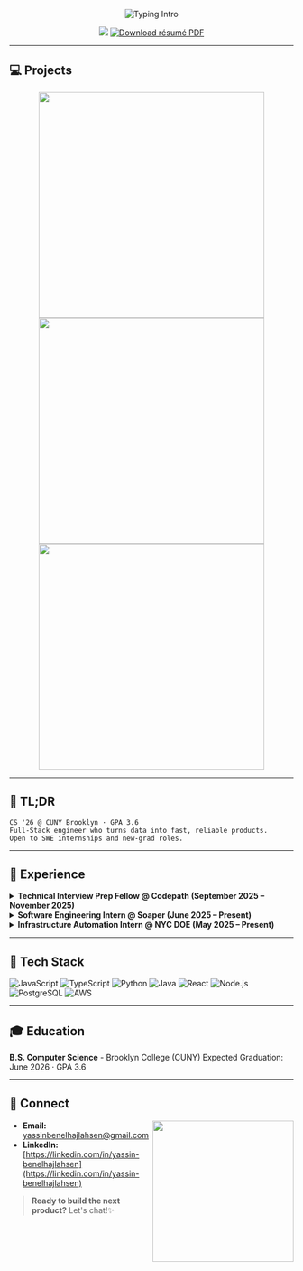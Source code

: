 <!-- Banner & Intro -->

<p align="center">
  <img src="https://readme-typing-svg.herokuapp.com?duration=2000&pause=1500&center=true&size=28&lines=Hi%2C+I'm+Yassin+%F0%9F%91%8B;Full-Stack+SWE+%7C+CS+’26;" alt="Typing Intro"/>
</p>

<p align="center">
  <a href="https://linkedin.com/in/yassin-benelhajlahsen"><img src="https://img.shields.io/badge/LinkedIn-0077B5?style=for-the-badge&logo=linkedin&logoColor=white"/></a>

<a href="https://raw.githubusercontent.com/yassinbenelhajlahsen/yassinbenelhajlahsen/main/Yassin_Benelhajlahsen_SWE_Resume.pdf" download target="_blank">
  <img src="https://img.shields.io/badge/Resume-PDF-0077B5?style=for-the-badge&logo=adobeacrobatreader&logoColor=white" alt="Download résumé PDF"/>
</a></a>
</p>

---

## 💻 Projects
<p align="center" style="margin:0;">
  <a href="https://github.com/yassinbenelhajlahsen/Scorva">
    <img src="https://github-readme-stats.vercel.app/api/pin/?username=yassinbenelhajlahsen&repo=Scorva&theme=github_dark&border_radius=12&v=4" width="400" />
  </a>
  <a href="https://github.com/yassinbenelhajlahsen/Sirat">
    <img src="https://github-readme-stats.vercel.app/api/pin/?username=yassinbenelhajlahsen&repo=Sirat&theme=github_dark&border_radius=12&v=1" width="400" />
  </a><a href="https://github.com/yassinbenelhajlahsen/StatTracker">
    <img src="https://github-readme-stats.vercel.app/api/pin/?username=yassinbenelhajlahsen&repo=StatTracker&theme=github_dark&border_radius=12&v=4" width="400" />
  </a>
</p>


---

## 📜 TL;DR

```text
CS '26 @ CUNY Brooklyn · GPA 3.6
Full‑Stack engineer who turns data into fast, reliable products.
Open to SWE internships and new‑grad roles.
```

---

## 💼 Experience
</details> <details><summary><strong>Technical Interview Prep Fellow @ Codepath (September 2025 – November 2025)</strong></summary>

* Selected for CodePath’s TIP 102, a competitive 10-week program focused on intermediate technical interview preparation. 

* Curriculum includes data structures, algorithms, dynamic programming, and problem-solving using Python.

</details> <details><summary><strong>Software Engineering Intern @ Soaper (June 2025 – Present)</strong></summary>

* Engineered scalable features with React, FastAPI, and PostgreSQL, reducing frontend latency by 25%

* Tuned API responses and minimized re-renders to improve user experience

* Supported cloud deployments on AWS and Azure to enhance system stability

</details> <details> <summary><strong>Infrastructure Automation Intern @ NYC DOE (May 2025 – Present)</strong></summary>

* Automated server and image deployment across 50+ NYC school sites using PowerShell

* Resolved 95% of support tickets on first attempt through precise diagnostics and scripting

* Performed in-person audits and configured hardware/software in coordination with borough-wide teams

</details>
</details>
</details>

---

## 🧰 Tech Stack

![JavaScript](https://img.shields.io/badge/-JavaScript-F7DF1E?logo=javascript\&logoColor=black\&style=flat)
![TypeScript](https://img.shields.io/badge/-TypeScript-3178C6?logo=typescript\&logoColor=white\&style=flat)
![Python](https://img.shields.io/badge/-Python-3776AB?logo=python\&logoColor=white\&style=flat)
![Java](https://img.shields.io/badge/-Java-007396?logo=java\&logoColor=white\&style=flat)
![React](https://img.shields.io/badge/-React-20232A?logo=react\&logoColor=61DAFB\&style=flat)
![Node.js](https://img.shields.io/badge/-Node.js-339933?logo=node.js\&logoColor=white\&style=flat)
![PostgreSQL](https://img.shields.io/badge/-PostgreSQL-4169E1?logo=postgresql\&logoColor=white\&style=flat)
![AWS](https://img.shields.io/badge/-AWS-232F3E?logo=amazon-aws\&logoColor=white\&style=flat)

---

## 🎓 Education

**B.S. Computer Science** - Brooklyn College (CUNY)
Expected Graduation: June 2026 · GPA 3.6

---

## 🤝 Connect

<img align="right" src="https://raw.githubusercontent.com/yassinbenelhajlahsen/yassinbenelhajlahsen/main/assets/coding.gif" width="250"/>

* **Email:** [yassinbenelhajlahsen@gmail.com](mailto:yassinbenelhajlahsen@gmail.com)
* **LinkedIn:** [https://linkedin.com/in/yassin-benelhajlahsen](https://linkedin.com/in/yassin-benelhajlahsen)

> **Ready to build the next product?** Let's chat!✨
